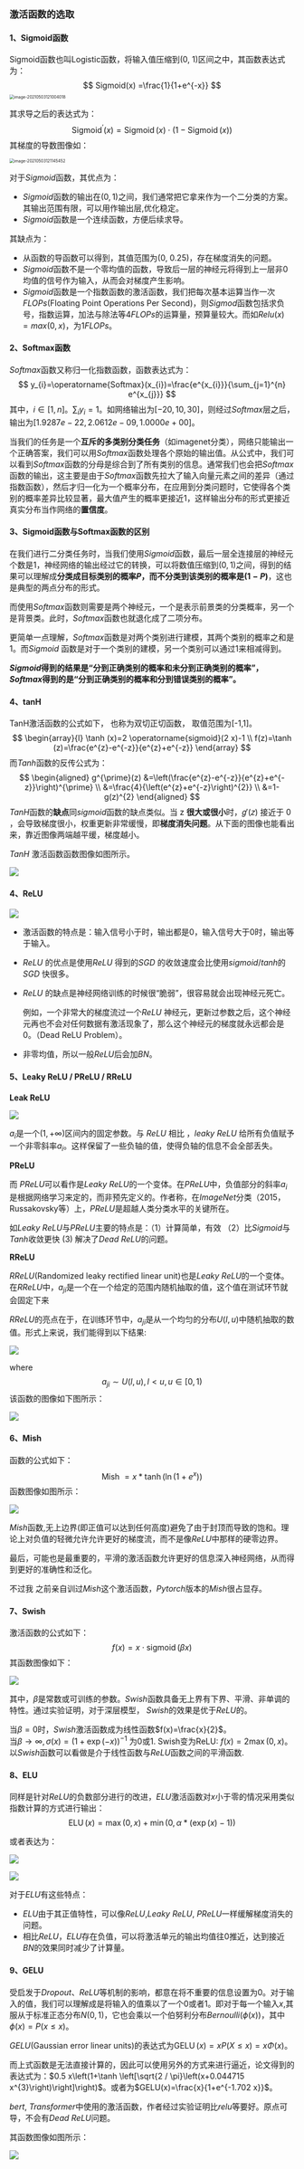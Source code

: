 ### 激活函数的选取

#### 1、Sigmoid函数

Sigmoid函数也叫Logistic函数，将输入值压缩到(0, 1)区间之中，其函数表达式为：
$$
Sigmoid(x) =\frac{1}{1+e^{-x}}
$$
<img src="https://files.mdnice.com/user/6935/670659e8-03a1-45fd-a2fc-0283cd3a4831.png" alt="image-20210503121004018" style="zoom:50%;" />

其求导之后的表达式为：
$$
\operatorname{Sigmoid}^{\prime}(x)=\operatorname{Sigmoid}(x) \cdot(1-\operatorname{Sigmoid}(x))
$$
其梯度的导数图像如：

<img src="https://files.mdnice.com/user/6935/beaa9a40-5d6e-4f89-9867-f35785b72f63.png" alt="image-20210503121145452" style="zoom:50%;" />

对于$Sigmoid$函数，其优点为：

- $Sigmoid$函数的输出在$(0,1)$之间，我们通常把它拿来作为一个二分类的方案。其输出范围有限，可以用作输出层,优化稳定。
- $Sigmoid$函数是一个连续函数，方便后续求导。

其缺点为：

- 从函数的导函数可以得到，其值范围为(0, 0.25)，存在梯度消失的问题。
- $Sigmoid$函数不是一个零均值的函数，导致后一层的神经元将得到上一层非$0$均值的信号作为输入，从而会对梯度产生影响。
- $Sigmoid$函数是一个指数函数的激活函数，我们把每次基本运算当作一次$FLOPs$(Floating Point Operations Per Second)，则$Sigmod$函数包括求负号，指数运算，加法与除法等4$FLOPs$的运算量，预算量较大。而如$Relu(x)=max(0, x)$，为$1FLOPs$。

#### 2、Softmax函数

$Softmax$函数又称归一化指数函数，函数表达式为：
$$
y_{i}=\operatorname{Softmax}(x_{i})=\frac{e^{x_{i}}}{\sum_{j=1}^{n} e^{x_{j}}}
$$
其中，$i \in [1, n]$。$\sum_{i} y_{i}=1$。如网络输出为$[-20, 10, 30]$，则经过$Softmax$层之后，输出为$[1.9287e-22, 2.0612e-09, 1.0000e+00]$。

当我们的任务是一个**互斥的多类别分类任务**（如imagenet分类），网络只能输出一个正确答案，我们可以用$Softmax$函数处理各个原始的输出值。从公式中，我们可以看到$Softmax$函数的分母是综合到了所有类别的信息。通常我们也会把$Softmax$函数的输出，这主要是由于$Softmax$函数先拉大了输入向量元素之间的差异（通过指数函数），然后才归一化为一个概率分布，在应用到分类问题时，它使得各个类别的概率差异比较显著，最大值产生的概率更接近$1$，这样输出分布的形式更接近真实分布当作网络的**置信度**。

#### 3、Sigmoid函数与Softmax函数的区别

在我们进行二分类任务时，当我们使用$Sigmoid$函数，最后一层全连接层的神经元个数是$1$，神经网络的输出经过它的转换，可以将数值压缩到$(0,1)$之间，得到的结果可以理解成**分类成目标类别的概率$P$，而不分类到该类别的概率是$(1 - P)$**，这也是典型的两点分布的形式。

而使用$Softmax$函数则需要是两个神经元，一个是表示前景类的分类概率，另一个是背景类。此时，$Softmax$函数也就退化成了二项分布。

更简单一点理解，$Softmax$函数是对两个类别进行建模，其两个类别的概率之和是$1$。而$Sigmoid$ 函数是对于一个类别的建模，另一个类别可以通过1来相减得到。

**$Sigmoid$得到的结果是“分到正确类别的概率和未分到正确类别的概率”，$Softmax$得到的是“分到正确类别的概率和分到错误类别的概率”。**



#### 4、tanH

TanH激活函数的公式如下， 也称为双切正切函数， 取值范围为[-1,1]。
$$
\begin{array}{l}
\tanh (x)=2 \operatorname{sigmoid}(2 x)-1 \\
f(z)=\tanh (z)=\frac{e^{z}-e^{-z}}{e^{z}+e^{-z}}
\end{array}
$$
而$Tanh$函数的反传公式为：
$$
\begin{aligned}
g^{\prime}(z) &=\left(\frac{e^{z}-e^{-z}}{e^{z}+e^{-z}}\right)^{\prime} \\
&=\frac{4}{\left(e^{z}+e^{-z}\right)^{2}} \\
&=1-g(z)^{2}
\end{aligned}
$$
$TanH$函数的**缺点**同$sigmoid$函数的缺点类似。当 z **很大或很小**时，𝑔′(𝑧) 接近于 0 ，会导致梯度很小，权重更新非常缓慢，即**梯度消失问题**。从下面的图像也能看出来，靠近图像两端越平缓，梯度越小。

$TanH$ 激活函数函数图像如图所示。

![](%E6%BF%80%E6%B4%BB%E5%87%BD%E6%95%B0%E7%9A%84%E9%80%89%E5%8F%96/62c448c1-45e7-4bfb-9dcb-4a3b6b4aaa32.png)



#### 4、ReLU

![](../img/fa73f9ed-4e9c-454c-b15c-6971aeb793b0.png)

-  激活函数的特点是：输入信号小于时，输出都是0，输入信号大于0时，输出等于输入。

- $ReLU$ 的优点是使用$ReLU$ 得到的$SGD$ 的收敛速度会比使用$sigmoid/tanh$的$SGD$ 快很多。

- $ReLU$ 的缺点是神经网络训练的时候很“脆弱”，很容易就会出现神经元死亡。

  例如，一个非常大的梯度流过一个$ReLU$ 神经元，更新过参数之后，这个神经元再也不会对任何数据有激活现象了，那么这个神经元的梯度就永远都会是$0$。（Dead ReLU Problem）。

- 非零均值，所以一般$ReLU$后会加$BN$。

#### 5、Leaky ReLU / PReLU / RReLU

**Leak ReLU**

![](../img/b1acd7de-9f55-4c73-8039-744e284813c2.png)

$a_{i}$是一个$(1,+\infty)$区间内的固定参数。与 $ReLU$ 相比 ，$leaky$ $ReLU$ 给所有负值赋予一个非零斜率$a_{i}$。这样保留了一些负轴的值，使得负轴的信息不会全部丢失。

**PReLU**

而 $PReLU$可以看作是$Leaky$ $ReLU$的一个变体。在$PReLU$中，负值部分的斜率$a_{i}$是根据网络学习来定的，而非预先定义的。作者称，在$ImageNet$分类（2015，Russakovsky等）上，$PReLU$是超越人类分类水平的关键所在。

如$Leaky$ $ReLU$与$PReLU$主要的特点是：（1）计算简单，有效 （2）比$Sigmoid$与$Tanh$收敛更快 (3) 解决了$Dead$ $ReLU$的问题。

**RReLU**

 $RReLU$(Randomized leaky rectified linear unit)也是$Leaky$  $ReLU$的一个变体。在$RReLU$中，$a_{ji}$是一个在一个给定的范围内随机抽取的值，这个值在测试环节就会固定下来

$RReLU$的亮点在于，在训练环节中，$a_{ji}$是从一个均匀的分布$U(I,u)$中随机抽取的数值。形式上来说，我们能得到以下结果:

![](../img/3f14db3e-4ab5-4406-afbf-1fe1a92d23f5.png)

where
$$
a_{j i} \sim U(l, u), l < u, u \in [0, 1)
$$
该函数的图像如下图所示：


![](../img/280d3e6e-f603-4ee2-b3df-1c653f03fed5.png)

#### 6、Mish

函数的公式如下：
$$
\text { Mish }=x * \tanh \left(\ln \left(1+e^{x}\right)\right)
$$
函数图像如图所示：


![](../img/da17c90a-2be2-42ed-974b-380917b7e87f.png)


$Mish$函数,无上边界(即正值可以达到任何高度)避免了由于封顶而导致的饱和。理论上对负值的轻微允许允许更好的梯度流，而不是像$ReLU$中那样的硬零边界。

最后，可能也是最重要的，平滑的激活函数允许更好的信息深入神经网络，从而得到更好的准确性和泛化。

不过我 之前亲自训过$Mish$这个激活函数，$Pytorch$版本的$Mish$很占显存。

#### 7、Swish

激活函数的公式如下：
$$
f(x)=x \cdot \operatorname{sigmoid}(\beta x)
$$
其函数图像如下：


![](../img/906f6714-c42f-4601-b8a0-3f8e1a8d9c34.png)


其中，$\beta$是常数或可训练的参数。$Swish$函数具备无上界有下界、平滑、非单调的特性。通过实验证明，对于深层模型， $Swish$的效果是优于$ReLU$的。

当$\beta=0$时，$Swish$激活函数成为线性函数$f(x)=\frac{x}{2}$。  
当$\beta \rightarrow \infty, \sigma(x)=(1+\exp (-x))^{-1}$ 为0或1. Swish变为ReLU: $f(x)=2 \max (0, x)$。
以$Swish$函数可以看做是介于线性函数与$ReLU$函数之间的平滑函数.

#### 8、ELU

同样是针对$ReLU$的负数部分进行的改进，$ELU$激活函数对$x$小于零的情况采用类似指数计算的方式进行输出：
$$
\operatorname{ELU}(x)=\max (0, x)+\min (0, \alpha *(\exp (x)-1))
$$

或者表达为：

![](../img/5d5f6dc5-2683-45da-9e4f-b107934e1a79.png)



![](../img/570f6586-ee2b-4a92-a827-7ff757e800eb.png)


对于$ELU$有这些特点：

- $ELU$由于其正值特性，可以像$ReLU$,$Leaky$ $ReLU$, $PReLU$一样缓解梯度消失的问题。
- 相比$ReLU$，$ELU$存在负值，可以将激活单元的输出均值往$0$推近，达到接近$BN$的效果同时减少了计算量。

#### 9、GELU

受启发于$Dropout$、$ReLU$等机制的影响，都意在将不重要的信息设置为0。对于输入的值，我们可以理解成是将输入的值乘以了一个0或者1。即对于每一个输入$x$,其服从于标准正态分布$N(0,1)$，它也会乘以一个伯努利分布$Bernoulli(\phi(x))$，其中$\phi(x)=P(x \leq x)$。

$GELU$(Gaussian error linear units)的表达式为$\operatorname{GELU}(x)=x P(X \leq x)=x \Phi(x)$。

而上式函数是无法直接计算的，因此可以使用另外的方式来进行逼近，论文得到的表达式为：$0.5 x\left(1+\tanh \left[\sqrt{2 / \pi}\left(x+0.044715 x^{3}\right)\right]\right)$。或者为$GELU(x)=\frac{x}{1+e^{-1.702 x}}$。

$bert$, $Transformer$中使用的激活函数，作者经过实验证明比$relu$等要好。原点可导，不会有$Dead$ $ReLU$问题。

其函数图像如图所示：

![](../img/6a166f9e-54c2-40d3-ab8e-13e158606898.png)

